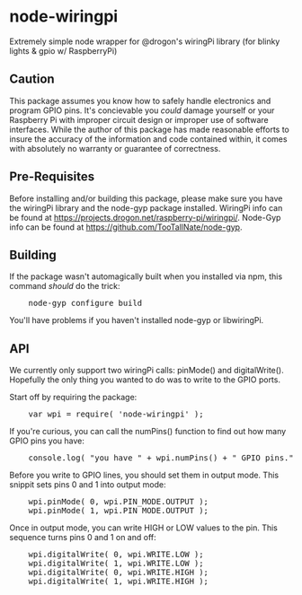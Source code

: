 node-wiringpi
=============

Extremely simple node wrapper for @drogon's wiringPi library (for blinky lights &amp; gpio w/ RaspberryPi)

## Caution

This package assumes you know how to safely handle electronics and program
GPIO pins. It's concievable you _could_ damage yourself or your Raspberry Pi
with improper circuit design or improper use of software interfaces. While the
author of this package has made reasonable efforts to insure the accuracy of
the information and code contained within, it comes with absolutely no
warranty or guarantee of correctness.

## Pre-Requisites

Before installing and/or building this package, please make sure you have
the wiringPi library and the node-gyp package installed. WiringPi info can
be found at <a href="https://projects.drogon.net/raspberry-pi/wiringpi/">https://projects.drogon.net/raspberry-pi/wiringpi/</a>. Node-Gyp info can be found
at <a href="https://github.com/TooTallNate/node-gyp">https://github.com/TooTallNate/node-gyp</a>.

## Building

If the package wasn't automagically built when you installed via npm, this
command _should_ do the trick:

<pre>    node-gyp configure build</pre>

You'll have problems if you haven't installed node-gyp or libwiringPi.

## API

We currently only support two wiringPi calls: pinMode() and digitalWrite().
Hopefully the only thing you wanted to do was to write to the GPIO ports.

Start off by requiring the package:

<pre>    var wpi = require( 'node-wiringpi' );</pre>

If you're curious, you can call the numPins() function to find out how many
GPIO pins you have:

<pre>    console.log( "you have " + wpi.numPins() + " GPIO pins." );</pre>

Before you write to GPIO lines, you should set them in output mode. This
snippit sets pins 0 and 1 into output mode:

<pre>    wpi.pinMode( 0, wpi.PIN_MODE.OUTPUT );
    wpi.pinMode( 1, wpi.PIN_MODE.OUTPUT );</pre>

Once in output mode, you can write HIGH or LOW values to the pin. This
sequence turns pins 0 and 1 on and off:

<pre>    wpi.digitalWrite( 0, wpi.WRITE.LOW );
    wpi.digitalWrite( 1, wpi.WRITE.LOW );
    wpi.digitalWrite( 0, wpi.WRITE.HIGH );
    wpi.digitalWrite( 1, wpi.WRITE.HIGH );</pre>

